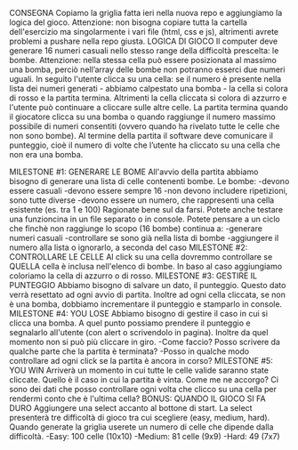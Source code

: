 CONSEGNA
Copiamo la griglia fatta ieri nella nuova repo e aggiungiamo la logica del 
gioco.
Attenzione: non bisogna copiare tutta la cartella dell'esercizio ma
singolarmente i vari file (html, css e js), altrimenti avrete problemi 
a pushare nella repo giusta.
LOGICA DI GIOCO
Il computer deve generare 16 numeri casuali nello stesso range della difficoltà 
prescelta: le bombe.
Attenzione: nella stessa cella può essere posizionata al massimo una bomba, 
perciò nell’array delle bombe non potranno esserci due numeri uguali.
In seguito l'utente clicca su una cella: se il numero è presente nella lista dei
numeri generati - abbiamo calpestato una bomba - la cella si colora di rosso e 
la partita termina. Altrimenti la cella cliccata si colora di azzurro e l'utente
può continuare a cliccare sulle altre celle.
La partita termina quando il giocatore clicca su una bomba o quando raggiunge il
numero massimo possibile di numeri consentiti (ovvero quando ha rivelato tutte 
le celle che non sono bombe).
Al termine della partita il software deve comunicare il punteggio, cioè il 
numero di volte che l’utente ha cliccato su una cella che non era una bomba.

MILESTONE #1: GENERARE LE BOME
All'avvio della partita abbiamo bisogno di generare una lista di celle 
contenenti bombe. Le bombe:
-devono essere casuali
-devono essere sempre 16
-non devono includere ripetizioni, sono tutte diverse
-devono essere un numero, che rappresenti una cella esistente (es. tra 1 e 100)
Ragionate bene sul da farsi. Potete anche testare una funzioncina in un file separato o in console.
Potete pensare a un ciclo che finchè non raggiunge lo scopo (16 bombe) continua a:
-generare numeri casuali
-controllare se sono già nella lista di bombe
-aggiungere il numero alla lista o ignorarlo, a seconda del caso
MILESTONE #2: CONTROLLARE LE CELLE
Al click su una cella dovremmo controllare se QUELLA cella è inclusa 
nell'elenco di bombe. In baso al caso aggiungiamo coloriamo la cella di 
azzurro o di rosso.
MILESTONE #3: GESTIRE IL PUNTEGGIO
Abbiamo bisogno di salvare un dato, il punteggio. Questo dato verrà resettato 
ad ogni avvio di partita. Inoltre ad ogni cella cliccata, se non è una bomba, 
dobbiamo incrementare il punteggio e stamparlo in console.
MILESTONE #4: YOU LOSE
Abbiamo bisogno di gestire il caso in cui si clicca una bomba. A quel punto 
possiamo prendere il punteggio e segnalarlo all'utente (con alert o scrivendolo
in pagina).
Inoltre da quel momento non si può più cliccare in giro.
-Come faccio? Posso scrivere da qualche parte che la partita è terminata?
-Posso in qualche modo controllare ad ogni click se la partita è ancora in corso?
MILESTONE #5: YOU WIN
Arriverà un momento in cui tutte le celle valide saranno state cliccate. 
Quello è il caso in cui la partita è vinta. Come me ne accorgo? Ci sono dei dati
che posso controllare ogni volta che clicco su una cella per rendermi conto che
è l'ultima cella?
BONUS: QUANDO IL GIOCO SI FA DURO
Aggiungere una select accanto al bottone di start. La select presenterà tre 
difficoltà di gioco tra cui scegliere (easy, medium, hard).
Quando generate la griglia userete un numero di celle che dipende dalla 
difficoltà.
-Easy: 100 celle (10x10)
-Medium: 81 celle (9x9)
-Hard: 49 (7x7)
